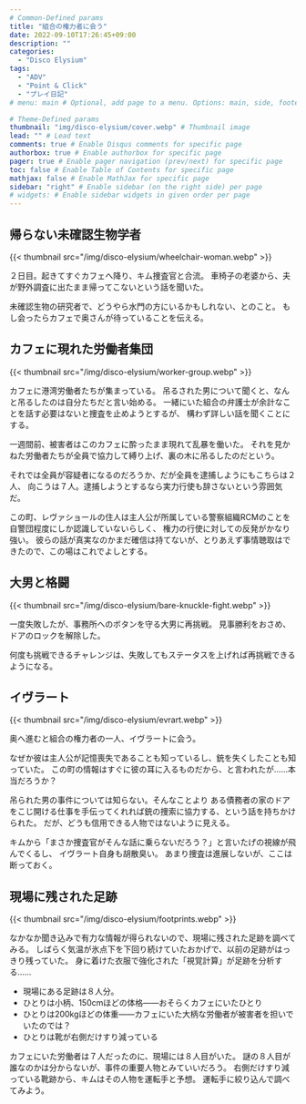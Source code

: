 ```yaml
---
# Common-Defined params
title: "組合の権力者に会う"
date: 2022-09-10T17:26:45+09:00
description: ""
categories:
  - "Disco Elysium"
tags:
  - "ADV"
  - "Point & Click"
  - "プレイ日記"
# menu: main # Optional, add page to a menu. Options: main, side, footer

# Theme-Defined params
thumbnail: "img/disco-elysium/cover.webp" # Thumbnail image
lead: "" # Lead text
comments: true # Enable Disqus comments for specific page
authorbox: true # Enable authorbox for specific page
pager: true # Enable pager navigation (prev/next) for specific page
toc: false # Enable Table of Contents for specific page
mathjax: false # Enable MathJax for specific page
sidebar: "right" # Enable sidebar (on the right side) per page
# widgets: # Enable sidebar widgets in given order per page
---
```


## 帰らない未確認生物学者

{{< thumbnail src="/img/disco-elysium/wheelchair-woman.webp" >}}

２日目。起きてすぐカフェへ降り、キム捜査官と合流。
車椅子の老婆から、夫が野外調査に出たまま帰ってこないという話を聞いた。

未確認生物の研究者で、どうやら水門の方にいるかもしれない、とのこと。
もし会ったらカフェで奥さんが待っていることを伝える。

## カフェに現れた労働者集団

{{< thumbnail src="/img/disco-elysium/worker-group.webp" >}}

カフェに港湾労働者たちが集まっている。
吊るされた男について聞くと、なんと吊るしたのは自分たちだと言い始める。
一緒にいた組合の弁護士が余計なことを話す必要はないと捜査を止めようとするが、
構わず詳しい話を聞くことにする。

一週間前、被害者はこのカフェに酔ったまま現れて乱暴を働いた。
それを見かねた労働者たちが全員で協力して縛り上げ、裏の木に吊るしたのだという。

それでは全員が容疑者になるのだろうか、だが全員を逮捕しようにもこちらは２人、
向こうは７人。逮捕しようとするなら実力行使も辞さないという雰囲気だ。

この町、レヴァショールの住人は主人公が所属している警察組織RCMのことを自警団程度にしか認識していないらしく、
権力の行使に対しての反発がかなり強い。
彼らの話が真実なのかまだ確信は持てないが、とりあえず事情聴取はできたので、この場はこれでよしとする。

## 大男と格闘

{{< thumbnail src="/img/disco-elysium/bare-knuckle-fight.webp" >}}

一度失敗したが、事務所へのボタンを守る大男に再挑戦。
見事勝利をおさめ、ドアのロックを解除した。

何度も挑戦できるチャレンジは、失敗してもステータスを上げれば再挑戦できるようになる。

## イヴラート

{{< thumbnail src="/img/disco-elysium/evrart.webp" >}}

奥へ進むと組合の権力者の一人、イヴラートに会う。

なぜか彼は主人公が記憶喪失であることも知っているし、銃を失くしたことも知っていた。
この町の情報はすぐに彼の耳に入るものだから、と言われたが……本当だろうか？

吊られた男の事件については知らない。そんなことより
ある債務者の家のドアをこじ開ける仕事を手伝ってくれれば銃の捜索に協力する、という話を持ちかけられた。
だが、どうも信用できる人物ではないように見える。

キムから「まさか捜査官がそんな話に乗らないだろう？」と言いたげの視線が飛んでくるし、
イヴラート自身も胡散臭い。
あまり捜査は進展しないが、ここは断っておく。

## 現場に残された足跡

{{< thumbnail src="/img/disco-elysium/footprints.webp" >}}

なかなか聞き込みで有力な情報が得られないので、現場に残された足跡を調べてみる。
しばらく気温が氷点下を下回り続けていたおかげで、以前の足跡がはっきり残っていた。
身に着けた衣服で強化された「視覚計算」が足跡を分析する……

- 現場にある足跡は８人分。
- ひとりは小柄、150cmほどの体格――おそらくカフェにいたひとり
- ひとりは200kgほどの体重――カフェにいた大柄な労働者が被害者を担いでいたのでは？
- ひとりは靴が右側だけすり減っている

カフェにいた労働者は７人だったのに、現場には８人目がいた。
謎の８人目が誰なのかは分からないが、事件の重要人物とみていいだろう。
右側だけすり減っている靴跡から、キムはその人物を運転手と予想。
運転手に絞り込んで調べてみよう。
